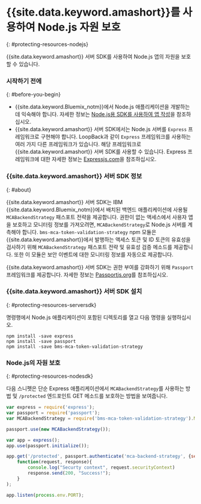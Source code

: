 # {{site.data.keyword.amashort}}를 사용하여 Node.js 자원 보호
{: #protecting-resources-nodejs}

{{site.data.keyword.amashort}} 서버 SDK를 사용하여 Node.js 앱의 자원을 보호할 수 있습니다. 

### 시작하기 전에
{: #before-you-begin}

* {{site.data.keyword.Bluemix_notm}}에서 Node.js 애플리케이션을 개발하는 데 익숙해야 합니다. 자세한 정보는 [Node.js용 SDK를 사용하여 앱 작성](https://www.{DomainName}/docs/starters/nodejs/index.html)을 참조하십시오. 
* {{site.data.keyword.amashort}} 서버 SDK에서는 Node.js 서버를 `Express` 프레임워크로 구현해야 합니다. LoopBack과 같이 `Express` 프레임워크를 사용하는 여러 가지 다른 프레임워크가 있습니다. 해당 프레임워크로 {{site.data.keyword.amashort}} 서버 SDK를 사용할 수 있습니다. Express 프레임워크에 대한 자세한 정보는 [Expressjs.com](http://expressjs.com/)을 참조하십시오. 

### {{site.data.keyword.amashort}} 서버 SDK 정보
{: #about}

{{site.data.keyword.amashort}} 서버 SDK는 IBM {{site.data.keyword.Bluemix_notm}}에서 배치된 백엔드 애플리케이션에 사용될 `MCABackendStrategy` 패스포트 전략을 제공합니다. 권한이 없는 액세스에서 사용자 앱을 보호하고 모니터링 정보를 가져오려면, `MCABackendStrategy`로 Node.js 서버를 계측해야 합니다. `bms-mca-token-validation-strategy` npm 모듈은 {{site.data.keyword.amashort}}에서 발행하는 액세스 토큰 및 ID 토큰의 유효성을 검사하기 위해 `MCABackendStrategy` 패스포트 전략 및 유효성 검증 메소드를 제공합니다. 또한 이 모듈은 보안 이벤트에 대한 모니터링 정보를 자동으로 제공합니다. 

{{site.data.keyword.amashort}} 서버 SDK는 권한 부여를 강화하기 위해 `Passport` 프레임워크를 제공합니다. 자세한 정보는 [Passportjs.org](http://passportjs.org/)를 참조하십시오. 

### {{site.data.keyword.amashort}} 서버 SDK 설치
{: #protecting-resources-serversdk}

명령행에서 Node.js 애플리케이션이 포함된 디렉토리를 열고 다음 명령을 실행하십시오. 

```
npm install -save express
npm install -save passport
npm install -save bms-mca-token-validation-strategy
```

### Node.js의 자원 보호
{: #protecting-resources-nodesdk}

다음 스니펫은 단순 Express 애플리케이션에서 `MCABackendStrategy`를 사용하는 방법 및 `/protected` 엔드포인트 GET 메소드를 보호하는 방법을 보여줍니다. 

```JavaScript
var express = require('express');
var passport = require('passport');
var MCABackendStrategy = require('bms-mca-token-validation-strategy').MCABackendStrategy;

passport.use(new MCABackendStrategy());

var app = express();
app.use(passport.initialize());

app.get('/protected', passport.authenticate('mca-backend-strategy', {session: false }),
    function(request, response){
		console.log("Securty context", request.securityContext)    
		response.send(200, "Success!");
    }
);

app.listen(process.env.PORT);
```
